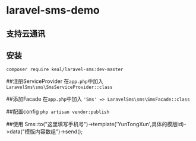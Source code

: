 # laravel-sms-demo
## 支持云通讯
## 安装
`composer require keal/laravel-sms:dev-master`

##注册ServiceProvider
在`app.php`中加入
`LaravelSms\sms\SmsServiceProvider::class`

##添加Facade
在`app.php`中加入
`'Sms' => LaravelSms\sms\SmsFacade::class`

##配置config
`php artisan vendor:publish`

##使用
Sms::to("这里填写手机号")->template('YunTongXun',具体的模版id)->data("模版内容数组")->send();